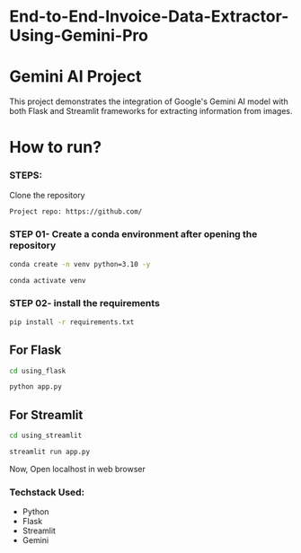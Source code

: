 # End-to-End-Invoice-Data-Extractor-Using-Gemini-Pro

# Gemini AI Project

This project demonstrates the integration of Google's Gemini AI model with both Flask and Streamlit frameworks for extracting information from images.

# How to run?
### STEPS:

Clone the repository

```bash
Project repo: https://github.com/
```

### STEP 01- Create a conda environment after opening the repository

```bash
conda create -n venv python=3.10 -y
```

```bash
conda activate venv
```

### STEP 02- install the requirements
```bash
pip install -r requirements.txt
```


## For Flask
```bash
cd using_flask
```
```bash
python app.py
```
## For Streamlit
```bash
cd using_streamlit
```
```bash
streamlit run app.py
```

Now,
Open localhost in web browser

### Techstack Used:

- Python
- Flask
- Streamlit
- Gemini
